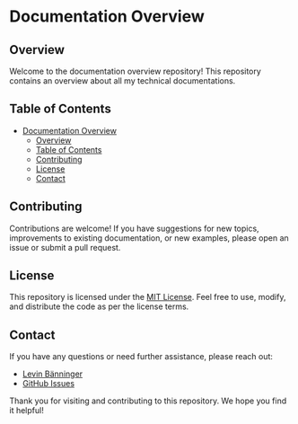 # Documentation Overview

## Overview

Welcome to the documentation overview repository! This repository contains an overview about all my technical documentations.

## Table of Contents

- [Documentation Overview](#documentation-overview)
  - [Overview](#overview)
  - [Table of Contents](#table-of-contents)
  - [Contributing](#contributing)
  - [License](#license)
  - [Contact](#contact)

## Contributing

Contributions are welcome! If you have suggestions for new topics, improvements to existing documentation, or new examples, please open an issue or submit a pull request.

## License

This repository is licensed under the [MIT License](./LICENSE). Feel free to use, modify, and distribute the code as per the license terms.

## Contact

If you have any questions or need further assistance, please reach out:

- [Levin Bänninger](mailto:l.baenninger@icloud.com)
- [GitHub Issues](https://github.com/levinbaenninger/docs/issues)

Thank you for visiting and contributing to this repository. We hope you find it helpful!
